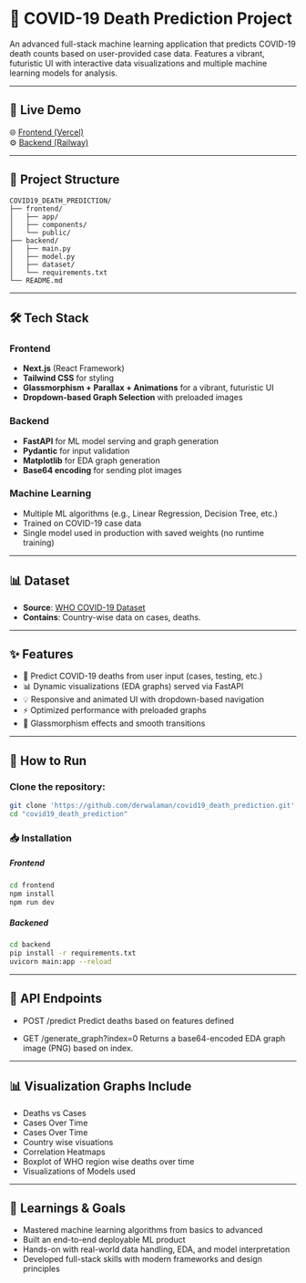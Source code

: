 # 🦠 COVID-19 Death Prediction Project
An advanced full-stack machine learning application that predicts COVID-19 death counts based on user-provided case data. Features a vibrant, futuristic UI with interactive data visualizations and multiple machine learning models for analysis.

---

## 🚀 Live Demo

🌐 [Frontend (Vercel)](https://your-frontend-link.vercel.app)  
⚙️ [Backend (Railway)](https://your-backend-link.up.railway.app)

---

## 📁 Project Structure  

```
COVID19_DEATH_PREDICTION/  
├── frontend/ 
│   ├── app/
│   ├── components/
│   └── public/
├── backend/
│   ├── main.py
│   ├── model.py
│   ├── dataset/
│   └── requirements.txt
└── README.md
```

---

## 🛠️ Tech Stack

### Frontend
- **Next.js** (React Framework)
- **Tailwind CSS** for styling
- **Glassmorphism + Parallax + Animations** for a vibrant, futuristic UI
- **Dropdown-based Graph Selection** with preloaded images

### Backend
- **FastAPI** for ML model serving and graph generation
- **Pydantic** for input validation
- **Matplotlib** for EDA graph generation
- **Base64 encoding** for sending plot images

### Machine Learning
- Multiple ML algorithms (e.g., Linear Regression, Decision Tree, etc.)
- Trained on COVID-19 case data
- Single model used in production with saved weights (no runtime training)

---

## 📊 Dataset

- **Source**: [WHO COVID-19 Dataset](https://srhdpeuwpubsa.blob.core.windows.net/whdh/COVID/WHO-COVID-19-global-daily-data.csv)
- **Contains**: Country-wise data on cases, deaths.

---

## ✨ Features

- 🔮 Predict COVID-19 deaths from user input (cases, testing, etc.)
- 📊 Dynamic visualizations (EDA graphs) served via FastAPI
- 💡 Responsive and animated UI with dropdown-based navigation
- ⚡ Optimized performance with preloaded graphs
- 🎨 Glassmorphism effects and smooth transitions

---

## 🚀 How to Run

### Clone the repository:
```bash
git clone 'https://github.com/derwalaman/covid19_death_prediction.git'
cd "covid19_death_prediction"
```

### 📥 Installation
##### Frontend
```bash
cd frontend
npm install
npm run dev
```

##### Backened
```bash
cd backend
pip install -r requirements.txt
uvicorn main:app --reload
```

---

## 📡 API Endpoints
- POST /predict
Predict deaths based on features defined

- GET /generate_graph?index=0
Returns a base64-encoded EDA graph image (PNG) based on index.

---

## 📊 Visualization Graphs Include

- Deaths vs Cases
- Cases Over Time
- Cases Over Time
- Country wise visuations
- Correlation Heatmaps
- Boxplot of WHO region wise deaths over time
- Visualizations of Models used

---

## 🧠 Learnings & Goals

- Mastered machine learning algorithms from basics to advanced
- Built an end-to-end deployable ML product
- Hands-on with real-world data handling, EDA, and model interpretation
- Developed full-stack skills with modern frameworks and design principles
